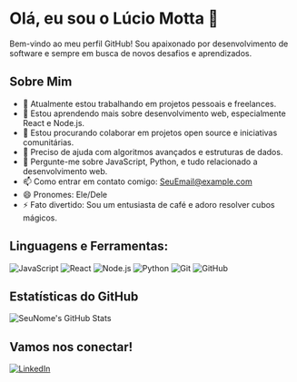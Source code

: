 # Olá, eu sou o Lúcio Motta 👋

Bem-vindo ao meu perfil GitHub! Sou apaixonado por desenvolvimento de software e sempre em busca de novos desafios e aprendizados.

## Sobre Mim

- 🔭 Atualmente estou trabalhando em projetos pessoais e freelances.
- 🌱 Estou aprendendo mais sobre desenvolvimento web, especialmente React e Node.js.
- 👯 Estou procurando colaborar em projetos open source e iniciativas comunitárias.
- 🤔 Preciso de ajuda com algoritmos avançados e estruturas de dados.
- 💬 Pergunte-me sobre JavaScript, Python, e tudo relacionado a desenvolvimento web.
- 📫 Como entrar em contato comigo: [SeuEmail@example.com](mailto:SeuEmail@example.com)
- 😄 Pronomes: Ele/Dele
- ⚡ Fato divertido: Sou um entusiasta de café e adoro resolver cubos mágicos.

## Linguagens e Ferramentas:

![JavaScript](https://img.shields.io/badge/-JavaScript-black?style=flat-square&logo=javascript)
![React](https://img.shields.io/badge/-React-black?style=flat-square&logo=react)
![Node.js](https://img.shields.io/badge/-Node.js-black?style=flat-square&logo=node.js)
![Python](https://img.shields.io/badge/-Python-black?style=flat-square&logo=Python)
![Git](https://img.shields.io/badge/-Git-black?style=flat-square&logo=git)
![GitHub](https://img.shields.io/badge/-GitHub-181717?style=flat-square&logo=github)

## Estatísticas do GitHub

![SeuNome's GitHub Stats](https://github-readme-stats.vercel.app/api?username=luciomotta&show_icons=true&theme=radical)

## Vamos nos conectar!

[![LinkedIn](https://img.shields.io/badge/-LinkedIn-blue?style=flat-square&logo=linkedin&logoColor=white&link=https://www.linkedin.com/in/seulink/)](https://www.linkedin.com/in/seulink/)
